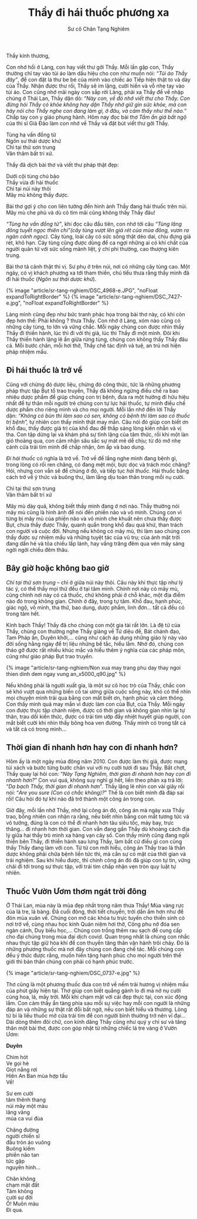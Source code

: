 ﻿---
title: Thầy đi hái thuốc phương xa
author: Sư cô Chân Tạng Nghiêm
---

Thầy kính thương,

Con nhớ hồi ở Làng, con hay viết thư gởi Thầy. Mỗi lần gặp con, Thầy thường chỉ tay vào túi áo làm dấu hiệu cho con như muốn nói: “*Túi áo Thầy đây”*, để con đặt lá thư be bé của mình vào chiếc áo Tiếp hiện thật to và dày của Thầy. Nhận được thư rồi, Thầy sẽ im lặng, cười hiền và vỗ nhẹ tay vào túi áo. Con cũng nhớ mãi ngày con sắp rời Làng, phải xa Thầy để về nhập chúng ở Thái Lan, Thầy dặn dò: “*Này con, về đó nhớ viết thư cho Thầy. Con đừng hỏi Thầy có khỏe không hay dặn Thầy nhớ giữ gìn sức khỏe, mà con hãy nói cho Thầy nghe con đang làm gì, ở đâu, và cảm thấy như thế nào.*” Chắp tay con y giáo phụng hành. Hôm nay đọc bài thơ *Tầm ẩn giả bất ngộ* của thi sĩ Giả Đảo làm con nhớ về Thầy và đặt bút viết thư gởi Thầy.

<div class="verse"><p>Tùng hạ vấn đồng tử<br/>
Ngôn sư thái dược khứ<br/>
Chỉ tại thử sơn trung<br/>
Vân thâm bất tri xứ.</p></div>

Thầy đã dịch bài thơ và viết thư pháp thật đẹp:

<div class="verse"><p>Dưới cội tùng chú bảo<br/>
Thầy vừa đi hái thuốc<br/>
Chỉ tại núi này thôi<br/>
Mây mù không thấy được.</p></div>

Bài thơ gợi ý cho con liên tưởng đến hình ảnh Thầy đang hái thuốc trên núi. Mây mù che phủ và dù có tìm mãi cũng không thấy Thầy đâu!

*“Tùng hạ vấn đồng tử”*, khi đọc câu đầu tiên, con nhớ tới câu *“Tùng lăng đông tuyết ngọc thiên chi”(cây tùng vượt lên giá rét của mùa đông, vươn ra ngàn cánh ngọc).* Cây tùng, loài cây có sức sống thật dẻo dai, chịu đựng giá rét, khô hạn. Cây tùng cũng được dùng để ca ngợi những ai có khí chất của người quân tử với sức sống mãnh liệt, ý chí phi thường, cao thượng kiên trung.

Bài thơ tả cảnh thật thi vị. Sư phụ ở trên núi, nơi có những cây tùng cao. Một ngày, có vị khách phương xa tới tham thiền, chú tiểu thưa rằng thầy mình đã đi hái thuốc (*Ngôn sư thái dược khứ*).

{% image "article/sr-tang-nghiem/DSC_4968-e.JPG", "noFloat expandToRightBorder" %}
{% image "article/sr-tang-nghiem/DSC_7427-e.jpg", "noFloat expandToRightBorder" %}

Làng mình cũng đẹp như bức tranh phác họa trong bài thơ này, có khi còn đẹp hơn thế: Phải không ? thưa Thầy. Con nhớ ở Làng, xóm nào cũng có những cây tùng, to lớn và vững chắc. Mỗi ngày chúng con được nhìn thấy Thầy đi thiền hành, lúc thì đi với thị giả, lúc thì Thầy đi một mình. Đôi khi Thầy thiền hành lặng lẽ ẩn giữa rừng tùng, chúng con không thấy Thầy đâu cả. Mỗi bước chân, mỗi hơi thở, Thầy chế tác định và tuệ, an trú nơi hiện pháp nhiệm mầu.

## Đi hái thuốc là trở về

Cũng với chừng đó dược liệu, chừng đó công thức, tức là những phương pháp thực tập Bụt tổ trao truyền, Thầy đã không ngừng điều chế ra bao nhiêu dược phẩm để giúp chúng con trị bệnh, đưa ra một hướng đi hữu hiệu nhất để tự thân mỗi người trẻ chúng con tự lực hái thuốc, tự mình điều chế dược phẩm cho riêng mình và cho mọi người. Mỗi lần nhớ đến lời Thầy dặn: *“Không có bùn thì làm sao có sen, không có bệnh thì làm sao có thuốc trị bệnh”,* tự nhiên con thấy mình thật may mắn. Câu nói đó giúp con biết ơn khổ đau, thấy được giá trị của khổ đau để thắp sáng lòng kiên nhẫn và vị tha. Con tập dừng lại và khám phá sự tĩnh lặng của tâm thức, rồi khi một làn gió thoảng qua, con cảm nhận sâu sắc sự mát mẻ dễ chịu; từ đó mở nhẹ cánh cửa trái tim mình để chấp nhận, ôm ấp và bao dung.

*Đi hái thuốc* có nghĩa là trở về. Trở về để lắng nghe mình đang bệnh gì, trong lòng có rối ren chăng, có đang mệt mỏi, bực dọc và trách móc chăng? Hỏi, nhưng con vẫn sẽ để chúng ở đó, và tiếp tục *hái thuốc*. Hái thuốc bằng cách trở về ý thức và buông thư, làm lắng dịu toàn thân trong mỗi nụ cười.

<div class="verse"><p>Chỉ tại thử sơn trung<br/>
Vân thâm bất tri xứ</p></div>

Mây mù dày quá, không biết thầy mình đang ở nơi nào. Thầy thường nói mây mù cũng là hình ảnh để nói đến phiền não và vô minh. Chúng con vì từng bị mây mù của phiền não và vô minh che khuất nên chưa thấy được Bụt, chưa thấy được Thầy, quanh quẩn trong khổ đau quá khứ, than trách con người và cuộc đời. Nhưng nếu không có mây mù, thì làm sao chúng con thấy được sự nhiệm mầu và những tuyệt tác của vũ trụ; của ánh mặt trời đang dần hé và tỏa chiếu lấp lánh, hay vầng trăng đêm qua vén mây sáng ngời ngời chiếu đêm thâu. 

## Bây giờ hoặc không bao giờ

*Chỉ tại thử sơn trung* – chỉ ở giữa núi này thôi. Câu này khi thực tập như lý tác ý, có thể thấy mọi thứ đều ở tại tâm mình. Chính nơi này có mây mù, cũng chính nơi này có cả thuốc, chứ không phải ở chỗ khác, một địa điểm nào đó trong không gian. Chính ở đây, trong tự tâm. Khổ đau, hạnh phúc, giác ngộ, vô minh, tha thứ, bao dung, dược phẩm, linh đơn… tất cả đều có trong tâm hết.

Kính bạch Thầy! Thầy đã cho chúng con một gia tài rất lớn. Là đệ tử của Thầy, chúng con thường nghe Thầy giảng về Tứ diệu đế, Bát chánh đạo, Tam Pháp ấn, Duyên khởi,… cũng như cách áp dụng những giáo lý này vào đời sống hằng ngày để trị liệu những bế tắc, hiểu lầm. Nhờ đó, chúng con tháo gỡ được rất nhiều khúc mắc và hiểu thêm ý nghĩa của các pháp môn, cũng như giáo pháp Bụt trao truyền.

{% image "article/sr-tang-nghiem/Non xua may trang phu day thay ngoi thien dinh dem ngay vung an_x5000_q90.jpg" %}

Nếu không phải là người xuất gia, là một sư cô học trò của Thầy, chắc con sẽ khó vượt qua những biến cố tai ương giữa cuộc sống này, khó có thể nhìn mọi chuyện mình trải qua bằng con mắt biết ơn, hạnh phúc và cảm thông. Con thấy mình quá may mắn vì được làm con của Bụt, của Thầy. Mỗi ngày con được thực tập chánh niệm, được có thời gian và không gian nhìn lại tự thân, trau dồi kiến thức, được có trái tim ướp đầy nhiệt huyết giúp người, con mắt biết cười khi nhìn thấy bông hoa ven đường. Thấy mình có trong tất cả và tất cả có trong mình…

## Thời gian đi nhanh hơn hay con đi nhanh hơn?

Hôm ấy là một ngày mùa đông năm 2010. Con được làm thị giả, được mang túi xách và bước từng bước chân vui với nụ cười tươi đi sau Thầy. Bất chợt, Thầy quay lại hỏi con: “*Này Tạng Nghiêm, thời gian đi nhanh hơn hay con đi nhanh hơn?*” Con vui quá, không suy nghĩ gì hết, liền theo phản xạ trả lời: “*Dạ bạch Thầy, thời gian đi nhanh hơn*”*.* Thầy lặng lẽ nhìn con vài giây rồi nói: “*Are you sure (Con có chắc không)?*” Thế là con biết mình đã đáp sai rồi! Câu hỏi đó tự khi nào đã trở thành một công án trong con.

Giờ đây, mỗi lần nhớ Thầy, nhớ lại công án đó, công án mà ngày xưa Thầy trao, bỗng nhiên con nhận ra rằng, nếu biết nhìn bằng con mắt tương tức và vô tướng, đúng là con có thể đi nhanh hơn tàu siêu tốc, máy bay, trực thăng… đi nhanh hơn thời gian. Con vẫn đang gần Thầy dù khoảng cách địa lý giữa hai thầy trò mình xa hàng vạn cây số. Con thấy mình cũng đang ngồi thiền bên Thầy, đi thiền hành sau lưng Thầy, làm bất cứ điều gì con cũng thấy Thầy đang làm với con. Từ từ con mới hiểu, công án Thầy trao là thần dược không phải chữa bệnh liền tức thì, mà cần sự có mặt của thời gian và trải nghiệm. Sau khi hiểu được, thì chính công án đó đã giúp con tự tin, vững chãi đi tới trong sự thực tập, với trái tim chấp nhận vẹn tròn quy luật tự nhiên.

## Thuốc Vườn Ươm thơm ngát trời đông

Ở Thái Lan, mùa này là mùa đẹp nhất trong năm thưa Thầy! Mùa vàng rực của lá tre, lá bàng. Đã cuối đông, thời tiết chuyển, trời dần ấm hơn như để đón mùa xuân về. Chúng con mở các khóa tu trực tuyến cho thiền sinh có nơi trở về, cùng nhau học kinh Quán niệm hơi thở, Công phu nở đóa sen ngàn cánh, Duy biểu học,… Chúng con trồng thêm rau sạch để cung cấp cho đại chúng trong mùa đại dịch covid. Quan trọng nhất là chúng con nhắc nhau thực tập giữ hòa khí để con thuyền tăng thân vận hành trôi chảy. Đó là những phương thuốc mà nơi đây chúng con đang chế tác. Mỗi chúng con đều ý thức được rằng, muốn hiến tặng hạnh phúc cho mọi người trên thế giới thì bản thân chúng con phải có hạnh phúc trước.

{% image "article/sr-tang-nghiem/DSC_0737-e.jpg" %}

Thơ cũng là một phương thuốc đưa con trở về nếm trải hương vị nhiệm mầu của phút giây hiện tại. Thơ giúp con biết quẳng gánh lo đi mà nở nụ cười cùng hoa, lá, mây trời. Mỗi khi chạm mặt với cái đẹp thực tại, con xúc động lắm. Con cảm thấy ẩn tàng phía sau mỗi sự việc hay mỗi con người là những đáp án và những sự thật rất đỗi bất ngờ, nếu con biết hiểu và thương. Lòng từ bi là liều thuốc mở cửa trái tim để con người bình thường trở nên vĩ đại… Dài dòng thêm đôi chữ, con kính dâng Thầy cũng như quý y chỉ sư và tăng thân một bài thơ, được con góp nhặt từ những chiếc lá tre vàng ở Vườn Ươm:

<div class="verse" id="poem-duyen"><p><b>Duyên</b><br/>

<p>Chim hót<br/>
Ve gọi hè<br/>
Giọt nắng rơi<br/>
Hiên An Ban mùa hợp tấu<br/>
Về!</p>

<p>Sư em cười<br/>
tâm thênh thang<br/>
núi mây một màu<br/>
lãng vãng<br/>
múa ca vui đùa</p>

<p>Chặng đường<br/>
người chiến sĩ<br/>
đầu tròn áo vuông<br/>
Buông kiếm<br/>
phiền não tan<br/>
tức gặp<br/>
nguyên hình…</p>

<p>Chân không<br/>
chạm mặt đất<br/>
Tâm không<br/>
cười sự đời<br/>
Ồ! Muôn màu<br/>
Đi qua.</p></div>